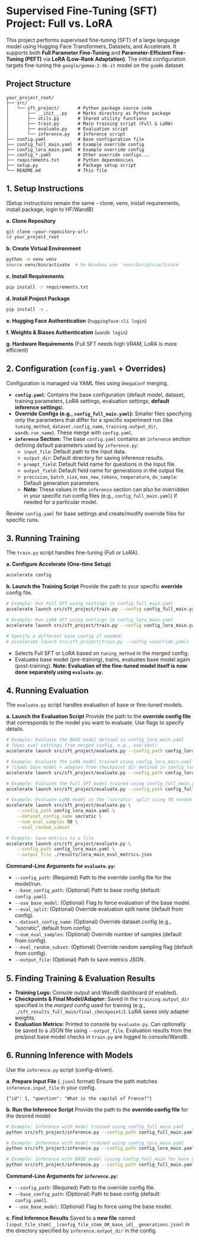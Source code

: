 # Supervised Fine-Tuning (SFT) Project: Full vs. LoRA

This project performs supervised fine-tuning (SFT) of a large language model using Hugging Face Transformers, Datasets, and Accelerate. It supports both **Full Parameter Fine-Tuning** and **Parameter-Efficient Fine-Tuning (PEFT)** via **LoRA (Low-Rank Adaptation)**. The initial configuration targets fine-tuning the `google/gemma-2-9b-it` model on the `gsm8k` dataset.

## Project Structure

```text
your_project_root/
├── src/
│   └── sft_project/       # Python package source code
│       ├── __init__.py    # Marks directory as Python package
│       ├── utils.py       # Shared utility functions
│       ├── train.py       # Main training script (Full & LoRA)
│       ├── evaluate.py    # Evaluation script
│       └── inference.py   # Inference script
├── config.yaml            # Base configuration file
├── config_full_main.yaml  # Example override config
├── config_lora_main.yaml  # Example override config
├── config_*.yaml          # Other override configs...
├── requirements.txt       # Python dependencies
├── setup.py               # Package setup script
└── README.md              # This file
```

## 1. Setup Instructions

(Setup instructions remain the same - clone, venv, install requirements, install package, login to HF/WandB)

**a. Clone Repository**
```bash
git clone <your-repository-url>
cd your_project_root
```
**b. Create Virtual Environment**
```bash
python -m venv venv
source venv/bin/activate  # On Windows use `venv\Scripts\activate`
```
**c. Install Requirements**
```bash
pip install -r requirements.txt
```
**d. Install Project Package**
```bash
pip install -e .
```
**e. Hugging Face Authentication** (`huggingface-cli login`)

**f. Weights & Biases Authentication** (`wandb login`)

**g. Hardware Requirements** (Full SFT needs high VRAM, LoRA is more efficient)

## 2. Configuration (`config.yaml` + Overrides)

Configuration is managed via YAML files using `OmegaConf` merging.

* **`config.yaml`**: Contains the base configuration (default model, dataset, training parameters, LoRA settings, evaluation settings, **default inference settings**).
* **Override Configs (e.g., `config_full_main.yaml`):** Smaller files specifying only the parameters that differ for a specific experiment run (like `tuning_method`, `dataset.config_name`, `training.output_dir`, `wandb.run_name`). These merge with `config.yaml`.
* **`inference` Section:** The base `config.yaml` contains an `inference` section defining default parameters used by `inference.py`:
    * `input_file`: Default path to the input data.
    * `output_dir`: Default directory for saving inference results.
    * `prompt_field`: Default field name for questions in the input file.
    * `output_field`: Default field name for generations in the output file.
    * `precision`, `batch_size`, `max_new_tokens`, `temperature`, `do_sample`: Default generation parameters.
    * **Note:** These values in the `inference` section can also be overridden in your specific run config files (e.g., `config_full_main.yaml`) if needed for a particular model.

Review `config.yaml` for base settings and create/modify override files for specific runs.

## 3. Running Training

The `train.py` script handles fine-tuning (Full or LoRA).

**a. Configure Accelerate (One-time Setup)**
```bash
accelerate config
```

**b. Launch the Training Script**
Provide the path to your specific **override** config file.
```bash
# Example: Run Full SFT using settings in config_full_main.yaml
accelerate launch src/sft_project/train.py --config config_full_main.yaml

# Example: Run LoRA SFT using settings in config_lora_main.yaml
accelerate launch src/sft_project/train.py --config config_lora_main.yaml

# Specify a different base config if needed:
# accelerate launch src/sft_project/train.py --config <override.yaml> --base_config <base.yaml>
```
* Selects Full SFT or LoRA based on `tuning_method` in the *merged* config.
* Evaluates base model (pre-training), trains, evaluates base model again (post-training). **Note: Evaluation of the fine-tuned model itself is now done separately using `evaluate.py`.**

## 4. Running Evaluation

The `evaluate.py` script handles evaluation of base or fine-tuned models.

**a. Launch the Evaluation Script**
Provide the path to the **override config file** that corresponds to the model you want to evaluate. Use flags to specify details.
```bash
# Example: Evaluate the BASE model defined in config_lora_main.yaml
# (Uses eval settings from merged config, e.g., one-shot)
accelerate launch src/sft_project/evaluate.py --config_path config_lora_main.yaml --use_base_model

# Example: Evaluate the LoRA model trained using config_lora_main.yaml
# (Loads base model + adapter from checkpoint dir defined in config_lora_main.yaml)
accelerate launch src/sft_project/evaluate.py --config_path config_lora_main.yaml

# Example: Evaluate the Full SFT model trained using config_full_main.yaml
accelerate launch src/sft_project/evaluate.py --config_path config_full_main.yaml

# Example: Evaluate LoRA model on the 'socratic' split using 50 random samples
accelerate launch src/sft_project/evaluate.py \
    --config_path config_lora_main.yaml \
    --dataset_config_name socratic \
    --num_eval_samples 50 \
    --eval_random_subset

# Example: Save metrics to a file
accelerate launch src/sft_project/evaluate.py \
    --config_path config_lora_main.yaml \
    --output_file ./results/lora_main_eval_metrics.json

```
**Command-Line Arguments for `evaluate.py`:**
* `--config_path`: (Required) Path to the override config file for the model/run.
* `--base_config_path`: (Optional) Path to base config (default: `config.yaml`).
* `--use_base_model`: (Optional) Flag to force evaluation of the base model.
* `--eval_split`: (Optional) Override evaluation split name (default from config).
* `--dataset_config_name`: (Optional) Override dataset config (e.g., "socratic", default from config).
* `--num_eval_samples`: (Optional) Override number of samples (default from config).
* `--eval_random_subset`: (Optional) Override random sampling flag (default from config).
* `--output_file`: (Optional) Path to save metrics JSON.

## 5. Finding Training & Evaluation Results

* **Training Logs:** Console output and WandB dashboard (if enabled).
* **Checkpoints & Final Model/Adapter:** Saved in the `training.output_dir` specified in the *merged* config used for training (e.g., `./sft_results_full_main/final_checkpoint/`). LoRA saves only adapter weights.
* **Evaluation Metrics:** Printed to console by `evaluate.py`. Can optionally be saved to a JSON file using `--output_file`. Evaluation results from the pre/post base model checks in `train.py` are logged to console/WandB.

## 6. Running Inference with Models

Use the `inference.py` script (config-driven).

**a. Prepare Input File** (`.jsonl` format)
Ensure the path matches `inference.input_file` in your config.
```jsonl
{"id": 1, "question": "What is the capital of France?"}
```

**b. Run the Inference Script**
Provide the path to the **override config file** for the desired model.
```bash
# Example: Inference with model trained using config_full_main.yaml
python src/sft_project/inference.py --config_path config_full_main.yaml

# Example: Inference with model trained using config_lora_main.yaml
python src/sft_project/inference.py --config_path config_lora_main.yaml

# Example: Inference with BASE model (using config_full_main for base model info)
python src/sft_project/inference.py --config_path config_full_main.yaml --use_base_model
```
**Command-Line Arguments for `inference.py`:**
* `--config_path`: (Required) Path to the override config file.
* `--base_config_path`: (Optional) Path to base config (default: `config.yaml`).
* `--use_base_model`: (Optional) Flag to force using the base model.

**c. Find Inference Results**
Saved to a **new file** named `[input_file_stem]__[config_file_stem_OR_base_id]__generations.jsonl` in the directory specified by `inference.output_dir` in the config.
